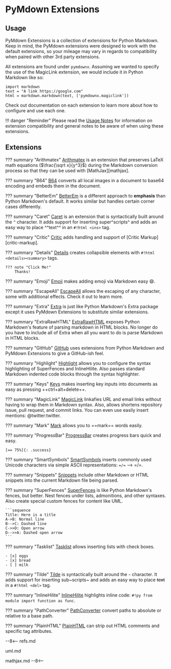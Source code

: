 # PyMdown Extensions

## Usage

PyMdown Extensions is a collection of extensions for Python Markdown.  Keep in mind, the PyMdown extensions were designed to work with the default extensions, so your mileage may vary in regards to compatibility when paired with other 3rd party extensions.

All extensions are found under `pymdownx`.  Assuming we wanted to specify the use of the MagicLink extension, we would include it in Python Markdown like so:

```
import markdown
text = "A link https://google.com"
html = markdown.markdown(text, ['pymdownx.magiclink'])
```

Check out documentation on each extension to learn more about how to configure and use each one.

!!! danger "Reminder"
    Please read the [Usage Notes](usage_notes.md) for information on extension compatibility and general notes to be aware of when using these extensions.

## Extensions

??? summary "Arithmatex"
    [Arithmatex](extensions/arithmatex.md) is an extension that preserves LaTeX math equations ($\frac{\sqrt x}{y^3}$) during the Markdown conversion process so that they can be used with [MathJax][mathjax].

??? summary "B64"
    [B64](extensions/b64.md) converts all local images in a document to base64 encoding and embeds them in the document.

??? summary "BetterEm"
    [BetterEm](extensions/betterem.md) is a different approach to **emphasis** than Python Markdown's default.  It works similar but handles certain corner cases differently.

??? summary "Caret"
    [Caret](extensions/caret.md) is an extension that is syntactically built around the `^` character. It adds support for inserting super^scripts^ and adds an easy way to place ^^text^^ in an `#!html <ins>` tag.

??? summary "Critic"
    [Critic](extensions/critic.md) adds handling and support of [Critic Markup][critic-markup].

??? summary "Details"
    [Details](extensions/details.md) creates collapsible elements with `#!html <details><summary>` tags.

    ??? note "Click Me!"
        Thanks!

??? summary "Emoji"
    [Emoji](extensions/emoji.md) makes adding emoji via Markdown easy :smile:.

??? summary "EscapeAll"
    [EscapeAll](extensions/escapeall.md) allows the escaping of any character, some with additional effects.  Check it out to learn more.

??? summary "Extra"
    [Extra](extensions/extra.md) is just like Python Markdown's Extra package except it uses PyMdown Extensions to substitute similar extensions.

??? summary "ExtraRawHTML"
    [ExtraRawHTML](extensions/extrarawhtml.md) exposes Python Markdown's feature of parsing markdown in HTML blocks. No longer do you have to include all of Extra when all you want to do is parse Markdown in HTML blocks.

??? summary "GitHub"
    [GitHub](extensions/github.md) uses extensions from Python Markdown and PyMdown Extensions to give a GitHub-ish feel.

??? summary "Highlight"
    [Highlight](extensions/highlight.md) allows you to configure the syntax highlighting of SuperFences and InlineHilite.  Also passes standard Markdown indented code blocks through the syntax highlighter.

??? summary "Keys"
    [Keys](extensions/keys.md) makes inserting key inputs into documents as easy as pressing ++ctrl+alt+delete++.

??? summary "MagicLink"
    [MagicLink](extensions/magiclink.md) linkafies URL and email links without having to wrap them in Markdown syntax. Also, allows shortens repository issue, pull request, and commit links. You can even use easily insert mentions: @twitter:twitter.

??? summary "Mark"
    [Mark](extensions/mark.md) allows you to ==mark== words easily.

??? summary "ProgressBar"
    [ProgressBar](extensions/progressbar.md) creates progress bars quick and easy.

    [== 75%]{: .success}

??? summary "SmartSymbols"
    [SmartSymbols](extensions/smartsymbols.md) inserts commonly used Unicode characters via simple ASCII representations: `=/=` --> =/=.

??? summary "Snippets"
    [Snippets](extensions/snippets.md) include other Markdown or HTML snippets into the current Markdown file being parsed.

??? summary "SuperFences"
    [SuperFences](extensions/superfences.md) is like Python Markdown's fences, but better. Nest fences under lists, admonitions, and other syntaxes. Also create special custom fences for content like UML.

    ```sequence
    Title: Here is a title
    A->B: Normal line
    B-->C: Dashed line
    C->>D: Open arrow
    D-->>A: Dashed open arrow
    ```

??? summary "Tasklist"
    [Tasklist](extensions/tasklist.md) allows inserting lists with check boxes.

    - [x] eggs
    - [x] bread
    - [ ] milk

??? summary "Tilde"
    [Tilde](extensions/tilde.md) is syntactically built around the `~` character. It adds support for inserting sub~scripts~ and adds an easy way to place ~~text~~ in a `#!html <del>` tag.

??? summary "InlineHilite"
    [InlineHilite](extensions/inlinehilite.md) highlights inline code: `#!py from module import function as func`.

??? summary "PathConverter"
    [PathConverter](extensions/pathconverter.md) convert paths to absolute or relative to a base path.

??? summary "PlainHTML"
    [PlainHTML](extensions/plainhtml.md) can strip out HTML comments and specific tag attributes.

--8<--
refs.md

uml.md

mathjax.md
--8<--

